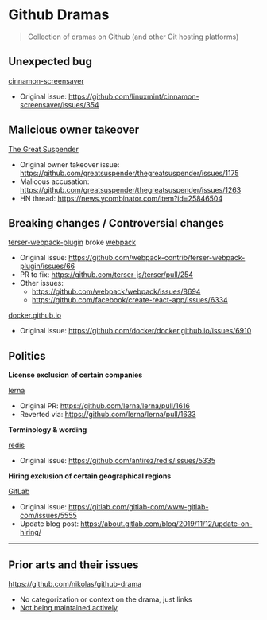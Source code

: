 # Github Dramas

> Collection of dramas on Github (and other Git hosting platforms)

## Unexpected bug
[cinnamon-screensaver](https://github.com/linuxmint/cinnamon-screensaver)
* Original issue: https://github.com/linuxmint/cinnamon-screensaver/issues/354

## Malicious owner takeover
[The Great Suspender](https://github.com/greatsuspender/thegreatsuspender)
* Original owner takeover issue: https://github.com/greatsuspender/thegreatsuspender/issues/1175
* Malicous accusation: https://github.com/greatsuspender/thegreatsuspender/issues/1263
* HN thread: https://news.ycombinator.com/item?id=25846504

## Breaking changes / Controversial changes
[terser-webpack-plugin](https://github.com/webpack-contrib/terser-webpack-plugin) broke [webpack](https://github.com/webpack/webpack)
* Original issue: https://github.com/webpack-contrib/terser-webpack-plugin/issues/66
* PR to fix: https://github.com/terser-js/terser/pull/254
* Other issues:
  * https://github.com/webpack/webpack/issues/8694
  * https://github.com/facebook/create-react-app/issues/6334

[docker.github.io](https://github.com/docker/docker.github.io)
* Original issue: https://github.com/docker/docker.github.io/issues/6910

## Politics

**License exclusion of certain companies**

[lerna](https://github.com/lerna/lerna)
* Original PR: https://github.com/lerna/lerna/pull/1616
* Reverted via: https://github.com/lerna/lerna/pull/1633

**Terminology & wording**

[redis](https://github.com/antirez/redis)
* Original issue: https://github.com/antirez/redis/issues/5335

**Hiring exclusion of certain geographical regions**

[GitLab](https://gitlab.com/gitlab-com/www-gitlab-com)
* Original issue: https://gitlab.com/gitlab-com/www-gitlab-com/issues/5555
* Update blog post: https://about.gitlab.com/blog/2019/11/12/update-on-hiring/

---

## Prior arts and their issues

https://github.com/nikolas/github-drama
* No categorization or context on the drama, just links
* [Not being maintained actively](https://github.com/nikolas/github-drama/pulls)
